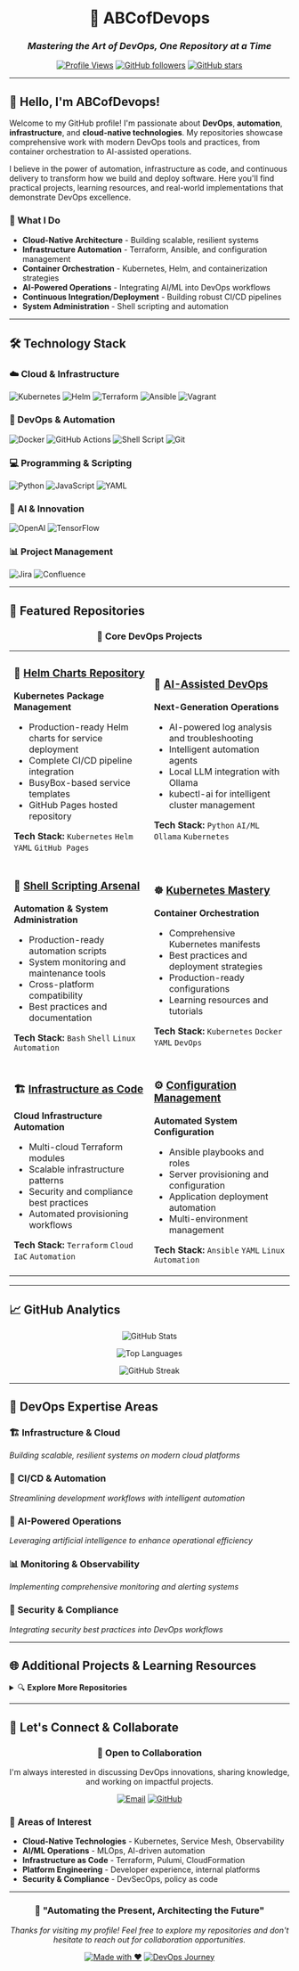 <div align="center">
  
# 🚀 ABCofDevops
### *Mastering the Art of DevOps, One Repository at a Time*

[![Profile Views](https://komarev.com/ghpvc/?username=abcofdevops&color=blue&style=for-the-badge)](https://github.com/abcofdevops)
[![GitHub followers](https://img.shields.io/github/followers/abcofdevops?logo=github&style=for-the-badge&color=blue)](https://github.com/abcofdevops)
[![GitHub stars](https://img.shields.io/github/stars/abcofdevops?logo=github&style=for-the-badge&color=blue)](https://github.com/abcofdevops)

</div>


---

## 👋 Hello, I'm ABCofDevops!

Welcome to my GitHub profile! I'm passionate about **DevOps**, **automation**, **infrastructure**, and **cloud-native technologies**. My repositories showcase comprehensive work with modern DevOps tools and practices, from container orchestration to AI-assisted operations.

I believe in the power of automation, infrastructure as code, and continuous delivery to transform how we build and deploy software. Here you'll find practical projects, learning resources, and real-world implementations that demonstrate DevOps excellence.

### 🎯 What I Do
- **Cloud-Native Architecture** - Building scalable, resilient systems
- **Infrastructure Automation** - Terraform, Ansible, and configuration management
- **Container Orchestration** - Kubernetes, Helm, and containerization strategies
- **AI-Powered Operations** - Integrating AI/ML into DevOps workflows
- **Continuous Integration/Deployment** - Building robust CI/CD pipelines
- **System Administration** - Shell scripting and automation

---

## 🛠️ Technology Stack

### ☁️ Cloud & Infrastructure
![Kubernetes](https://img.shields.io/badge/kubernetes-%23326ce5.svg?style=for-the-badge&logo=kubernetes&logoColor=white)
![Helm](https://img.shields.io/badge/Helm-0F1689?style=for-the-badge&logo=helm&logoColor=white)
![Terraform](https://img.shields.io/badge/terraform-%235835CC.svg?style=for-the-badge&logo=terraform&logoColor=white)
![Ansible](https://img.shields.io/badge/ansible-%231A1918.svg?style=for-the-badge&logo=ansible&logoColor=white)
![Vagrant](https://img.shields.io/badge/vagrant-%231563FF.svg?style=for-the-badge&logo=vagrant&logoColor=white)

### 🔧 DevOps & Automation
![Docker](https://img.shields.io/badge/docker-%230db7ed.svg?style=for-the-badge&logo=docker&logoColor=white)
![GitHub Actions](https://img.shields.io/badge/github%20actions-%232671E5.svg?style=for-the-badge&logo=githubactions&logoColor=white)
![Shell Script](https://img.shields.io/badge/shell_script-%23121011.svg?style=for-the-badge&logo=gnu-bash&logoColor=white)
![Git](https://img.shields.io/badge/git-%23F05033.svg?style=for-the-badge&logo=git&logoColor=white)

### 💻 Programming & Scripting
![Python](https://img.shields.io/badge/python-3670A0?style=for-the-badge&logo=python&logoColor=ffdd54)
![JavaScript](https://img.shields.io/badge/javascript-%23323330.svg?style=for-the-badge&logo=javascript&logoColor=%23F7DF1E)
![YAML](https://img.shields.io/badge/yaml-%23ffffff.svg?style=for-the-badge&logo=yaml&logoColor=151515)

### 🤖 AI & Innovation
![OpenAI](https://img.shields.io/badge/OpenAI-412991?style=for-the-badge&logo=openai&logoColor=white)
![TensorFlow](https://img.shields.io/badge/TensorFlow-%23FF6F00.svg?style=for-the-badge&logo=TensorFlow&logoColor=white)

### 📊 Project Management
![Jira](https://img.shields.io/badge/jira-%230A0FFF.svg?style=for-the-badge&logo=jira&logoColor=white)
![Confluence](https://img.shields.io/badge/confluence-%23172BF4.svg?style=for-the-badge&logo=confluence&logoColor=white)

---

## 🌟 Featured Repositories

<div align="center">
  
### 🎯 Core DevOps Projects

</div>

<table>
<tr>
<td width="50%">

### 🔧 [Helm Charts Repository](https://github.com/abcofdevops/helm)
**Kubernetes Package Management**
- Production-ready Helm charts for service deployment
- Complete CI/CD pipeline integration
- BusyBox-based service templates
- GitHub Pages hosted repository

**Tech Stack:** `Kubernetes` `Helm` `YAML` `GitHub Pages`

</td>
<td width="50%">

### 🤖 [AI-Assisted DevOps](https://github.com/abcofdevops/aiops)
**Next-Generation Operations**
- AI-powered log analysis and troubleshooting
- Intelligent automation agents
- Local LLM integration with Ollama
- kubectl-ai for intelligent cluster management

**Tech Stack:** `Python` `AI/ML` `Ollama` `Kubernetes`

</td>
</tr>
<tr>
<td width="50%">

### 🐧 [Shell Scripting Arsenal](https://github.com/abcofdevops/shell-scripting)
**Automation & System Administration**
- Production-ready automation scripts
- System monitoring and maintenance tools
- Cross-platform compatibility
- Best practices and documentation

**Tech Stack:** `Bash` `Shell` `Linux` `Automation`

</td>
<td width="50%">

### ☸️ [Kubernetes Mastery](https://github.com/abcofdevops/kubernetes)
**Container Orchestration**
- Comprehensive Kubernetes manifests
- Best practices and deployment strategies
- Production-ready configurations
- Learning resources and tutorials

**Tech Stack:** `Kubernetes` `Docker` `YAML` `DevOps`

</td>
</tr>
<tr>
<td width="50%">

### 🏗️ [Infrastructure as Code](https://github.com/abcofdevops/terraform)
**Cloud Infrastructure Automation**
- Multi-cloud Terraform modules
- Scalable infrastructure patterns
- Security and compliance best practices
- Automated provisioning workflows

**Tech Stack:** `Terraform` `Cloud` `IaC` `Automation`

</td>
<td width="50%">

### ⚙️ [Configuration Management](https://github.com/abcofdevops/ansible)
**Automated System Configuration**
- Ansible playbooks and roles
- Server provisioning and configuration
- Application deployment automation
- Multi-environment management

**Tech Stack:** `Ansible` `YAML` `Linux` `Automation`

</td>
</tr>
</table>

---

## 📈 GitHub Analytics

<div align="center">
  
![GitHub Stats](https://github-readme-stats.vercel.app/api?username=abcofdevops&show_icons=true&theme=dark&hide_border=true&bg_color=0D1117&title_color=58A6FF&icon_color=58A6FF&text_color=C9D1D9&border_radius=10)

![Top Languages](https://github-readme-stats.vercel.app/api/top-langs/?username=abcofdevops&layout=compact&theme=dark&hide_border=true&bg_color=0D1117&title_color=58A6FF&text_color=C9D1D9&border_radius=10)

![GitHub Streak](https://github-readme-streak-stats.herokuapp.com/?user=abcofdevops&theme=dark&hide_border=true&background=0D1117&stroke=58A6FF&ring=58A6FF&fire=58A6FF&currStreakNum=C9D1D9&sideNums=C9D1D9&currStreakLabel=58A6FF&sideLabels=58A6FF&dates=C9D1D9)

</div>

---

## 🎯 DevOps Expertise Areas

<div align="LEFT">

### 🏗️ **Infrastructure & Cloud**
*Building scalable, resilient systems on modern cloud platforms*

### 🔄 **CI/CD & Automation**
*Streamlining development workflows with intelligent automation*

### 🤖 **AI-Powered Operations**
*Leveraging artificial intelligence to enhance operational efficiency*

### 📊 **Monitoring & Observability**
*Implementing comprehensive monitoring and alerting systems*

### 🔐 **Security & Compliance**
*Integrating security best practices into DevOps workflows*

</div>

---

## 🌐 Additional Projects & Learning Resources

<details>
<summary>🔍 <strong>Explore More Repositories</strong></summary>

### 🐍 [Python Development](https://github.com/abcofdevops/python)
- **Python 101** - Comprehensive Python learning resources
- Automation scripts and utilities
- DevOps tool integration examples

### 🖥️ [Vagrant Environments](https://github.com/abcofdevops/vagrant)
- **Local Development Setup** - Create Linux VMs with Vagrant
- Multi-machine environments for testing
- Development workflow automation

### 📋 [Project Management](https://github.com/abcofdevops/github)
- **Jira & Scrum Mastery** - Agile project management
- Workflow automation and integration
- Best practices for DevOps teams

### 🚀 [Kubernetes with Kops](https://github.com/abcofdevops/kubernetes-kops)
- **Production Cluster Setup** - AWS-based Kubernetes clusters
- Automated cluster provisioning
- High availability configurations

### 🐳 [MERN Stack Containerization](https://github.com/abcofdevops/MERN-docker-compose)
- **Full-Stack Docker Deployment** - MERN application containerization
- Multi-container orchestration
- Development and production environments

### 🔧 [MCP Integration](https://github.com/abcofdevops/mcp-project)
- **Model Context Protocol** - Advanced AI integration
- Real-time MCP server implementation
- GitHub integration patterns

### 📚 [GitHub Best Practices](https://github.com/abcofdevops/github)
- **Repository Management** - GitHub workflow optimization
- Personal Access Token management
- README standards and documentation

</details>

---

## 🤝 Let's Connect & Collaborate

<div align="center">

### 💬 **Open to Collaboration**
I'm always interested in discussing DevOps innovations, sharing knowledge, and working on impactful projects.

[![Email](https://img.shields.io/badge/Email-abcofdevops@gmail.com-red?style=for-the-badge&logo=gmail&logoColor=white)](mailto:abcofdevops@gmail.com)
[![GitHub](https://img.shields.io/badge/GitHub-abcofdevops-black?style=for-the-badge&logo=github&logoColor=white)](https://github.com/abcofdevops)

</div>

### 🎯 **Areas of Interest**
- **Cloud-Native Technologies** - Kubernetes, Service Mesh, Observability
- **AI/ML Operations** - MLOps, AI-driven automation
- **Infrastructure as Code** - Terraform, Pulumi, CloudFormation
- **Platform Engineering** - Developer experience, internal platforms
- **Security & Compliance** - DevSecOps, policy as code



---

<div align="center">

### 🚀 **"Automating the Present, Architecting the Future"**

*Thanks for visiting my profile! Feel free to explore my repositories and don't hesitate to reach out for collaboration opportunities.*

[![Made with ❤️](https://img.shields.io/badge/Made%20with-❤️-red?style=for-the-badge)](https://github.com/abcofdevops)
[![DevOps Journey](https://img.shields.io/badge/DevOps-Journey-blue?style=for-the-badge)](https://github.com/abcofdevops)

</div>
